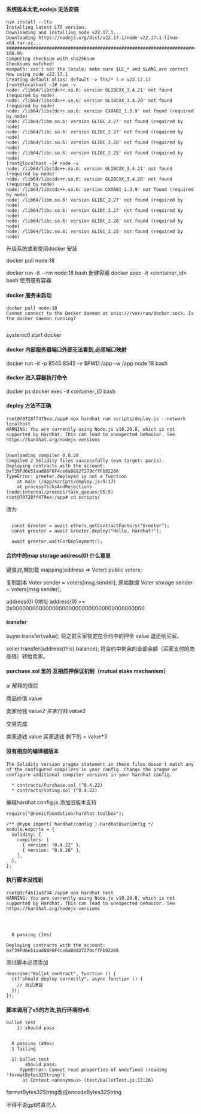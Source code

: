 ####  系统版本太老,nodejs 无法安装

~~~
nvm install --lts
Installing latest LTS version.
Downloading and installing node v22.17.1...
Downloading https://nodejs.org/dist/v22.17.1/node-v22.17.1-linux-x64.tar.xz...
######################################################################## 100.0%
Computing checksum with sha256sum
Checksums matched!
manpath: can't set the locale; make sure $LC_* and $LANG are correct
Now using node v22.17.1
Creating default alias: default -> lts/* (-> v22.17.1)
[root@localhost ~]# npm -v
node: /lib64/libstdc++.so.6: version GLIBCXX_3.4.21' not found (required by node)
node: /lib64/libstdc++.so.6: version GLIBCXX_3.4.20' not found (required by node)
node: /lib64/libstdc++.so.6: version CXXABI_1.3.9' not found (required by node)
node: /lib64/libm.so.6: version GLIBC_2.27' not found (required by node)
node: /lib64/libc.so.6: version GLIBC_2.27' not found (required by node)
node: /lib64/libc.so.6: version GLIBC_2.28' not found (required by node)
node: /lib64/libc.so.6: version GLIBC_2.25' not found (required by node)
[root@localhost ~]# node -v
node: /lib64/libstdc++.so.6: version GLIBCXX_3.4.21' not found (required by node)
node: /lib64/libstdc++.so.6: version GLIBCXX_3.4.20' not found (required by node)
node: /lib64/libstdc++.so.6: version CXXABI_1.3.9' not found (required by node)
node: /lib64/libm.so.6: version GLIBC_2.27' not found (required by node)
node: /lib64/libc.so.6: version GLIBC_2.27' not found (required by node)
node: /lib64/libc.so.6: version GLIBC_2.28' not found (required by node)
node: /lib64/libc.so.6: version GLIBC_2.25' not found (required by node)
~~~

升级系统或者使用docker 安装

docker pull node:18

docker run -it --rm node:18 bash
新建容器
docker exec -it <container_id> bash
使用既有容器

#### docker 服务未启动
~~~
docker pull node:18
Cannot connect to the Docker daemon at unix:///var/run/docker.sock. Is the docker daemon running?
 
~~~

systemctl start docker



#### docker 内部服务器端口外部无法看到,必须端口映射
docker run -it -p 8545:8545 -v $PWD:/app -w /app node:18 bash

#### docker 进入容器执行命令
docker ps
docker exec -it container_ID bash


#### deploy 方法不正确

~~~
root@70728ff479ea:/app# npx hardhat run scripts/deploy.js --network localhost
WARNING: You are currently using Node.js v18.20.8, which is not supported by Hardhat. This can lead to unexpected behavior. See https://hardhat.org/nodejs-versions


Downloading compiler 0.8.28
Compiled 2 Solidity files successfully (evm target: paris).
Deploying contracts with the account: 0xf39Fd6e51aad88F6F4ce6aB8827279cffFb92266
TypeError: greeter.deployed is not a function
    at main (/app/scripts/deploy.js:9:17)
    at processTicksAndRejections (node:internal/process/task_queues:95:5)
root@70728ff479ea:/app# cd scripts/
~~~

改为

~~~

  const Greeter = await ethers.getContractFactory("Greeter");
  const greeter = await Greeter.deploy("Hello, Hardhat!");

  await greeter.waitForDeployment();

~~~

#### 合约中的map storage  address(0) 什么意思

键值对,懒加载
mapping(address => Voter) public voters;

复制副本
Voter sender = voters[msg.sender];
原始数据
Voter storage sender = voters[msg.sender];

address(0)  0地址
address(0) == 0x0000000000000000000000000000000000000000


#### transfer 

 
 
buyer.transfer(value);
将之前买家锁定在合约中的押金 value 退还给买家。

 
seller.transfer(address(this).balance);
将合约中剩余的全部余额（买家支付的商品钱）转给卖家。


#### purchase.sol 里的 互相质押保证机制（mutual stake mechanism）

ai 解释的很烂

商品价值 value

卖家付钱 value*2
买家付钱 value*2

交易完成

卖家退钱 value
买家退钱 剩下的 = value*3


#### 没有相应的编译器版本

~~~
The Solidity version pragma statement in these files doesn't match any of the configured compilers in your config. Change the pragma or configure additional compiler versions in your hardhat config.

  * contracts/Purchase.sol (^0.4.22)
  * contracts/Voting.sol (^0.4.22)
~~~

编辑hardhat.config.js,添加旧版本支持

~~~
require("@nomicfoundation/hardhat-toolbox");

/** @type import('hardhat/config').HardhatUserConfig */
module.exports = {
  solidity: {
    compilers: [
      { version: "0.4.22" },
      { version: "0.8.28" },
    ],
  },
};

~~~


#### 执行脚本没找到
~~~
root@3cf4b11a3794:/app# npx hardhat test
WARNING: You are currently using Node.js v18.20.8, which is not supported by Hardhat. This can lead to unexpected behavior. See https://hardhat.org/nodejs-versions




  0 passing (1ms)

Deploying contracts with the account: 0xf39Fd6e51aad88F6F4ce6aB8827279cffFb92266
~~~

测试脚本必须添加

~~~
describe("Ballot contract", function () {
  it("should deploy correctly", async function () {
    // 测试逻辑
  });
});

~~~


#### 脚本调用了v5的方法,执行环境时v6

~~~
ballot test
    1) should pass


  0 passing (49ms)
  1 failing

  1) ballot test
       should pass:
     TypeError: Cannot read properties of undefined (reading 'formatBytes32String')
      at Context.<anonymous> (test/ballotTest.js:13:26)
~~~

formatBytes32String改成encodeBytes32String

不得不说gpt时真坑人
